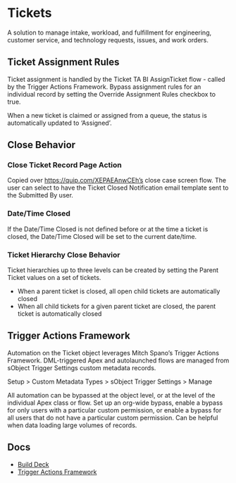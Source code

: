 # Tickets

A solution to manage intake, workload, and fulfillment for engineering, customer service, and technology requests, issues, and work orders.

## Ticket Assignment Rules

Ticket assignment is handled by the Ticket TA BI AssignTicket flow - called by the Trigger Actions Framework. Bypass assignment rules for an individual record by setting the Override Assignment Rules checkbox to true.

When a new ticket is claimed or assigned from a queue, the status is automatically updated to ‘Assigned’.

## Close Behavior

### Close Ticket Record Page Action

Copied over https://quip.com/XEPAEAnwCEh’s close case screen flow. The user can select to have the Ticket Closed Notification email template sent to the Submitted By user.

### Date/Time Closed

If the Date/Time Closed is not defined before or at the time a ticket is closed, the Date/Time Closed will be set to the current date/time.

### Ticket Hierarchy Close Behavior

Ticket hierarchies up to three levels can be created by setting the Parent Ticket values on a set of tickets.

* When a parent ticket is closed, all open child tickets are automatically closed
* When all child tickets for a given parent ticket are closed, the parent ticket is automatically closed

## Trigger Actions Framework

Automation on the Ticket object leverages Mitch Spano’s Trigger Actions Framework. DML-triggered Apex and autolaunched flows are managed from sObject Trigger Settings custom metadata records.

Setup > Custom Metadata Types > sObject Trigger Settings > Manage

All automation can be bypassed at the object level, or at the level of the individual Apex class or flow. Set up an org-wide bypass, enable a bypass for only users with a particular custom permission, or enable a bypass for all users that do not have a particular custom permission. Can be helpful when data loading large volumes of records.

## Docs

- [Build Deck](https://quip.com/Rm6jAO2Jc2EL/Tickets-Build-Deck)
- [Trigger Actions Framework](https://github.com/mitchspano/apex-trigger-actions-framework)
